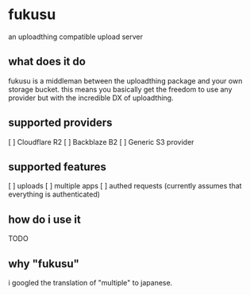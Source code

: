 # fukusu

an uploadthing compatible upload server

## what does it do
fukusu is a middleman between the uploadthing package and your own storage bucket. this means you basically get the freedom to use any provider but with the incredible DX of uploadthing.

## supported providers
[ ] Cloudflare R2
[ ] Backblaze B2
[ ] Generic S3 provider

## supported features
[ ] uploads
[ ] multiple apps
[ ] authed requests (currently assumes that everything is authenticated)

## how do i use it
TODO

## why "fukusu"
i googled the translation of "multiple" to japanese.

